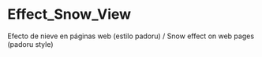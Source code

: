 # Effect_Snow_View
Efecto de nieve en páginas web (estilo padoru) / Snow effect on web pages (padoru style)
